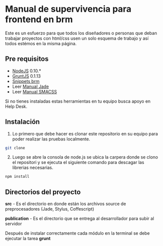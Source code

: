 # Manual de supervivencia para frontend en brm

Este es un esfuerzo para que todos los diseñadores o personas que deban trabajar proyectos con html/css usen un solo esquema de trabajo y así todos estémos en la misma página.

## Pre requisitos
- [NodeJS](https://nodejs.org/) 0.10.*
- [GruntJS](https://nodejs.org/) 0.1.13
- [Snippets brm](#)
- Leer [Manual Jade](https://docs.google.com/presentation/d/1C8RBX2Dlsb3UtCsBg5teX3bROmCqHlG_dKf2d6Rpvl4/)
- Leer [Manual SMACSS](https://docs.google.com/presentation/d/1wpYDwrtWRpNgbNJtVXyclmZQ2L71cNO54Uvrs-_OQKM/)

Si no tienes instaladas estas herramientas en tu equipo busca apoyo en Help Desk.

## Instalación
1. Lo primero que debe hacer es clonar este repositorio en su equipo para poder realizar las pruebas localmente.
```bash
git clone
```
2. Luego se abre la consola de node.js se ubica la carpera donde se clono el repositori y se ejecuta el siguiente comando para descagar las librerias necesarias.
```Javascript
npm install
```

## Directorios del proyecto

**src** - Es el directorio en donde están los archivos source de preprocesadores (Jade, Stylus, Coffescript)


**publication** - Es el directorio que se entrega al desarrollador para subir al servidor

Después de instalar correctamente cada módulo en la terminal se debe ejecutar la tarea **grunt**
